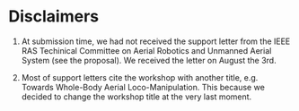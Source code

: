 # Disclaimers

1. At submission time, we had not received the support letter from the IEEE RAS Techinical Committee on Aerial Robotics and Unmanned Aerial System (see the proposal). We received the letter on August the 3rd.

2. Most of support letters cite the workshop with another title, e.g. Towards Whole-Body Aerial Loco-Manipulation. This because we decided to change the workshop title at the very last moment.
